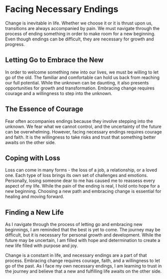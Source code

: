 # Facing Necessary Endings

Change is inevitable in life. Whether we choose it or it is thrust upon us, transitions are always
accompanied by pain. We must navigate through the process of ending something in order to make room
for a new beginning. Even though endings can be difficult, they are necessary for growth and
progress.

## Letting Go to Embrace the New

In order to welcome something new into our lives, we must be willing to let go of the old. The
familiar and comfortable can hold us back from reaching our full potential. While the unknown can
be daunting, it also presents opportunities for growth and transformation. Embracing change
requires courage and a willingness to step into the unknown.

## The Essence of Courage

Fear often accompanies endings because they involve stepping into the unknown. We fear what we
cannot control, and the uncertainty of the future can be overwhelming. However, facing necessary
endings requires courage and faith. It is the willingness to take risks and trust that something
better awaits on the other side.

## Coping with Loss

Loss can come in many forms - the loss of a job, a relationship, or a loved one. Each type of loss
brings its own set of challenges and emotions. Personally, losing someone dear to me has caused me
to reassess every aspect of my life. While the pain of the ending is real, I hold onto hope for a
new beginning. Choosing a new path and embracing change is essential for healing and moving
forward.

## Finding a New Life

As I navigate through the process of letting go and embracing new beginnings, I am reminded that the
best is yet to come. The journey may be difficult, but it is necessary for personal growth and
development. While the future may be uncertain, I am filled with hope and determination to create a
new life filled with purpose and joy.

Change is a constant in life, and necessary endings are a part of that process. Embracing change
requires courage, faith, and a willingness to let go of the past. As I face my own necessary
endings, I am learning to trust in the journey and believe that a new and fulfilling life awaits on
the other side.